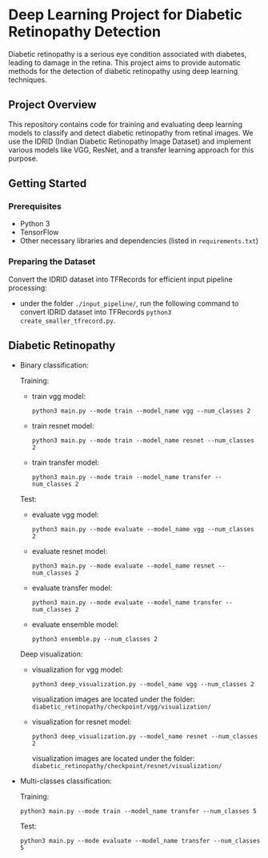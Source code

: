 # Deep Learning Project for Diabetic Retinopathy Detection

Diabetic retinopathy is a serious eye condition associated with diabetes, leading to damage in the retina. This project aims to provide automatic methods for the detection of diabetic retinopathy using deep learning techniques.

## Project Overview
This repository contains code for training and evaluating deep learning models to classify and detect diabetic retinopathy from retinal images. We use the IDRID (Indian Diabetic Retinopathy Image Dataset) and implement various models like VGG, ResNet, and a transfer learning approach for this purpose.

## Getting Started
### Prerequisites
- Python 3
- TensorFlow
- Other necessary libraries and dependencies (listed in `requirements.txt`)

### Preparing the Dataset
Convert the IDRID dataset into TFRecords for efficient input pipeline processing:

- under the folder `./input_pipeline/`, run the following command to convert IDRID dataset into TFRecords
`python3 create_smaller_tfrecord.py`. 

## Diabetic Retinopathy

- Binary classification:
  
  Training:
  - train vgg model:
  
    `python3 main.py --mode train --model_name vgg --num_classes 2`
  
  - train resnet model:
    
    `python3 main.py --mode train --model_name resnet --num_classes 2`
  - train transfer model:
  
    `python3 main.py --mode train --model_name transfer --num_classes 2`
  
  Test:
  - evaluate vgg model:
  
    `python3 main.py --mode evaluate --model_name vgg --num_classes 2`
  
  - evaluate resnet model:
  
    `python3 main.py --mode evaluate --model_name resnet --num_classes 2`
  
  - evaluate transfer model:
  
    `python3 main.py --mode evaluate --model_name transfer --num_classes 2`
  
  - evaluate ensemble model:
  
    `python3 ensemble.py --num_classes 2`
  
  Deep visualization:
  - visualization for vgg model:
  
    `python3 deep_visualization.py --model_name vgg --num_classes 2`
  
    visualization images are located under the folder: `diabetic_retinopathy/checkpoint/vgg/visualization/`
  
  - visualization for resnet model:
  
    `python3 deep_visualization.py --model_name resnet --num_classes 2`
  
    visualization images are located under the folder: `diabetic_retinopathy/checkpoint/resnet/visualization/`


- Multi-classes classification:

  Training:
  
    `python3 main.py --mode train --model_name transfer --num_classes 5`

  Test:

    `python3 main.py --mode evaluate --model_name transfer --num_classes 5`
